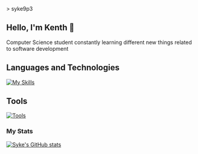 \> syke9p3

## Hello, I'm Kenth 👋

Computer Science student constantly learning different new things related to software development

## Languages and Technologies

[![My Skills](https://skillicons.dev/icons?i=html,css,js,bootstrap,c,c++,python,pytorch,java,spring,mysql,php,react,tailwind,nodejs,express)](https://skillicons.dev)

## Tools
[![Tools](https://skillicons.dev/icons?i=git,github,vscode,vite,postman,bash,photoshop,figma)](https://skillicons.dev)

### My Stats
[![Syke's GitHub stats](https://github-readme-stats.vercel.app/api?username=syke9p3&show_icons=true&theme=tokyonight)](https://github.com/syke9p3/github-readme-stats)

<!--
**syke9p3/syke9p3** is a ✨ _special_ ✨ repository because its `README.md` (this file) appears on your GitHub profile.

Here are some ideas to get you started:

- 🔭 I’m currently working on ...
- 🌱 I’m currently learning ...
- 👯 I’m looking to collaborate on ...
- 🤔 I’m looking for help with ...
- 💬 Ask me about ...
- 📫 How to reach me: ...
- 😄 Pronouns: ...
- ⚡ Fun fact: ...
-->
